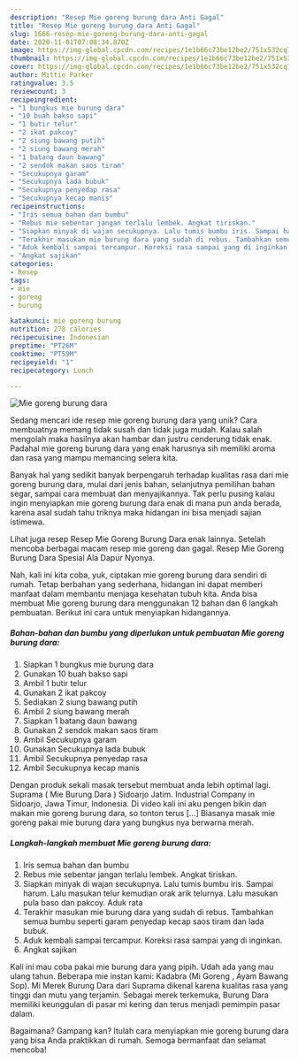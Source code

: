 ```yaml
---
description: "Resep Mie goreng burung dara Anti Gagal"
title: "Resep Mie goreng burung dara Anti Gagal"
slug: 1666-resep-mie-goreng-burung-dara-anti-gagal
date: 2020-11-01T07:08:34.870Z
image: https://img-global.cpcdn.com/recipes/1e1b66c73be12be2/751x532cq70/mie-goreng-burung-dara-foto-resep-utama.jpg
thumbnail: https://img-global.cpcdn.com/recipes/1e1b66c73be12be2/751x532cq70/mie-goreng-burung-dara-foto-resep-utama.jpg
cover: https://img-global.cpcdn.com/recipes/1e1b66c73be12be2/751x532cq70/mie-goreng-burung-dara-foto-resep-utama.jpg
author: Mittie Parker
ratingvalue: 3.5
reviewcount: 3
recipeingredient:
- "1 bungkus mie burung dara"
- "10 buah bakso sapi"
- "1 butir telur"
- "2 ikat pakcoy"
- "2 siung bawang putih"
- "2 siung bawang merah"
- "1 batang daun bawang"
- "2 sendok makan saos tiram"
- "Secukupnya garam"
- "Secukupnya lada bubuk"
- "Secukupnya penyedap rasa"
- "Secukupnya kecap manis"
recipeinstructions:
- "Iris semua bahan dan bumbu"
- "Rebus mie sebentar jangan terlalu lembek. Angkat tiriskan."
- "Siapkan minyak di wajan secukupnya. Lalu tumis bumbu iris. Sampai harum. Lalu masukan telur kemudian orak arik telurnya. Lalu masukan pula baso dan pakcoy. Aduk rata"
- "Terakhir masukan mie burung dara yang sudah di rebus. Tambahkan semua bumbu seperti garam penyedap kecap saos tiram dan lada bubuk."
- "Aduk kembali sampai tercampur. Koreksi rasa sampai yang di inginkan."
- "Angkat sajikan"
categories:
- Resep
tags:
- mie
- goreng
- burung

katakunci: mie goreng burung 
nutrition: 278 calories
recipecuisine: Indonesian
preptime: "PT26M"
cooktime: "PT59M"
recipeyield: "1"
recipecategory: Lunch

---
```



![Mie goreng burung dara](https://img-global.cpcdn.com/recipes/1e1b66c73be12be2/751x532cq70/mie-goreng-burung-dara-foto-resep-utama.jpg)

Sedang mencari ide resep mie goreng burung dara yang unik? Cara membuatnya memang tidak susah dan tidak juga mudah. Kalau salah mengolah maka hasilnya akan hambar dan justru cenderung tidak enak. Padahal mie goreng burung dara yang enak harusnya sih memiliki aroma dan rasa yang mampu memancing selera kita.

Banyak hal yang sedikit banyak berpengaruh terhadap kualitas rasa dari mie goreng burung dara, mulai dari jenis bahan, selanjutnya pemilihan bahan segar, sampai cara membuat dan menyajikannya. Tak perlu pusing kalau ingin menyiapkan mie goreng burung dara enak di mana pun anda berada, karena asal sudah tahu triknya maka hidangan ini bisa menjadi sajian istimewa.

Lihat juga resep Resep Mie Goreng Burung Dara enak lainnya. Setelah mencoba berbagai macam resep mie goreng dan gagal. Resep Mie Goreng Burung Dara Spesial Ala Dapur Nyonya.


Nah, kali ini kita coba, yuk, ciptakan mie goreng burung dara sendiri di rumah. Tetap berbahan yang sederhana, hidangan ini dapat memberi manfaat dalam membantu menjaga kesehatan tubuh kita. Anda bisa membuat Mie goreng burung dara menggunakan 12 bahan dan 6 langkah pembuatan. Berikut ini cara untuk menyiapkan hidangannya.

<!--inarticleads1-->

##### Bahan-bahan dan bumbu yang diperlukan untuk pembuatan Mie goreng burung dara:

1. Siapkan 1 bungkus mie burung dara
1. Gunakan 10 buah bakso sapi
1. Ambil 1 butir telur
1. Gunakan 2 ikat pakcoy
1. Sediakan 2 siung bawang putih
1. Ambil 2 siung bawang merah
1. Siapkan 1 batang daun bawang
1. Gunakan 2 sendok makan saos tiram
1. Ambil Secukupnya garam
1. Gunakan Secukupnya lada bubuk
1. Ambil Secukupnya penyedap rasa
1. Ambil Secukupnya kecap manis


Dengan produk sekali masak tersebut membuat anda lebih optimal lagi. Suprama ( Mie Burung Dara ) Sidoarjo Jatim. Industrial Company in Sidoarjo, Jawa Timur, Indonesia. Di video kali ini aku pengen bikin dan makan mie goreng burung dara, so tonton terus […] Biasanya masak mie goreng pakai mie burung dara yang bungkus nya berwarna merah. 

<!--inarticleads2-->

##### Langkah-langkah membuat Mie goreng burung dara:

1. Iris semua bahan dan bumbu
1. Rebus mie sebentar jangan terlalu lembek. Angkat tiriskan.
1. Siapkan minyak di wajan secukupnya. Lalu tumis bumbu iris. Sampai harum. Lalu masukan telur kemudian orak arik telurnya. Lalu masukan pula baso dan pakcoy. Aduk rata
1. Terakhir masukan mie burung dara yang sudah di rebus. Tambahkan semua bumbu seperti garam penyedap kecap saos tiram dan lada bubuk.
1. Aduk kembali sampai tercampur. Koreksi rasa sampai yang di inginkan.
1. Angkat sajikan


Kali ini mau coba pakai mie burung dara yang pipih. Udah ada yang mau ulang tahun. Beberapa mie instan kami: Kadabra (Mi Goreng , Ayam Bawang Sop). Mi Merek Burung Dara dari Suprama dikenal karena kualitas rasa yang tinggi dan mutu yang terjamin. Sebagai merek terkemuka, Burung Dara memiliki keunggulan di pasar mi kering dan terus menjadi pemimpin pasar dalam. 

Bagaimana? Gampang kan? Itulah cara menyiapkan mie goreng burung dara yang bisa Anda praktikkan di rumah. Semoga bermanfaat dan selamat mencoba!
